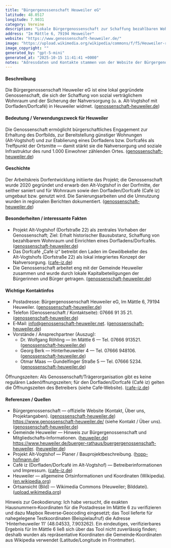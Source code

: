 ```yaml
---
title: "Bürgergenossenschaft Heuweiler eG"
latitude: 48.0517
longitude: 7.9031
category: Vereine
description: "Lokale Bürgergenossenschaft zur Schaffung bezahlbaren Wohnraums und zur Stärkung der Nahversorgung (Projekt Alt‑Vogtshof / Dorfladen) in Heuweiler."
address: "Im Mättle 6, 79194 Heuweiler"
website: "https://www.genossenschaft-heuweiler.de/"
image: "https://upload.wikimedia.org/wikipedia/commons/f/f5/Heuweiler-rosskopf.jpg"
image_copyright: ""
generated_by: "gpt-5-mini"
generated_at: "2025-10-15 11:41:41 +0000"
notes: "Adressdaten und Kontakte stammen von der Website der Bürgergenossenschaft und der Gemeindeseite; ein Versuch, die exakten Haus‑Koordinaten für 'Im Mättle 6' zu finden, wurde unternommen: ich habe Mapbox Reverse-Geocoding verwendet und in einem Versuch mit nahegelegenen Koordinaten die Adresse 'Hinterheuweiler 11' (48.04533, 7.903262) zurückerhalten — ein exaktes Match für 'Im Mättle 6' war über das Tool nicht verfügbar. Deshalb wurden als repräsentative Koordinaten die Gemeindekoordinaten (Wikipedia) verwendet; genaue Hausnummern‑Koordinaten konnten nicht zweifelsfrei verifiziert werden."
---
```


#### Beschreibung
Die Bürgergenossenschaft Heuweiler eG ist eine lokal gegründete Genossenschaft, die sich der Schaffung von sozial verträglichem Wohnraum und der Sicherung der Nahversorgung (u. a. Alt‑Vogtshof mit Dorfladen/Dorfcafé) in Heuweiler widmet. ([genossenschaft-heuweiler.de](https://www.genossenschaft-heuweiler.de/ueber-uns))

#### Bedeutung / Verwendungszweck für Heuweiler
Die Genossenschaft ermöglicht bürgerschaftliches Engagement zur Erhaltung des Dorfbilds, zur Bereitstellung günstiger Wohnungen (Alt‑Vogtshof) und zur Etablierung eines Dorfladens bzw. Dorfcafés als Treffpunkt der Ortsmitte — damit stärkt sie die Nahversorgung und soziale Infrastruktur des rund 1.000 Einwohner zählenden Ortes. ([genossenschaft-heuweiler.de](https://www.genossenschaft-heuweiler.de/ueber-uns))

#### Geschichte
Der Arbeitskreis Dorfentwicklung initiierte das Projekt; die Genossenschaft wurde 2020 gegründet und erwarb den Alt‑Vogtshof in der Dorfmitte, der seither saniert und für Wohnraum sowie den Dorfladen/Dorfcafé (Café iz) umgebaut bzw. genutzt wird. Die Sanierungsarbeiten und die Umnutzung wurden in regionalen Berichten dokumentiert. ([genossenschaft-heuweiler.de](https://www.genossenschaft-heuweiler.de/ueber-uns))

#### Besonderheiten / interessante Fakten
- Projekt Alt‑Vogtshof (Dorfstraße 22) als zentrales Vorhaben der Genossenschaft; Ziel: Erhalt historischer Bausubstanz, Schaffung von bezahlbarem Wohnraum und Einrichten eines Dorfladens/Dorfcafés. ([genossenschaft-heuweiler.de](https://www.genossenschaft-heuweiler.de/ueber-uns))  
- Das Dorfcafé „Café iz“ betreibt den Laden im Gewölbekeller des Alt‑Vogtshofs (Dorfstraße 22) als lokal integriertes Konzept der Nahversorgung. ([cafe-iz.de](https://cafe-iz.de/?utm_source=openai))  
- Die Genossenschaft arbeitet eng mit der Gemeinde Heuweiler zusammen und wurde durch lokale Kapitalbeteiligungen der Bürgerinnen und Bürger getragen. ([genossenschaft-heuweiler.de](https://www.genossenschaft-heuweiler.de/ueber-uns))

#### Wichtige Kontaktinfos
- Postadresse: Bürgergenossenschaft Heuweiler eG, Im Mättle 6, 79194 Heuweiler. ([genossenschaft-heuweiler.de](https://www.genossenschaft-heuweiler.de/kontakt))  
- Telefon (Genossenschaft / Kontaktseite): 07666 91 35 21. ([genossenschaft-heuweiler.de](https://www.genossenschaft-heuweiler.de/kontakt))  
- E‑Mail: info@genossenschaft-heuweiler.net. ([genossenschaft-heuweiler.de](https://www.genossenschaft-heuweiler.de/kontakt))  
- Vorstände / Ansprechpartner (Auszug):  
  - Dr. Wolfgang Röhling — Im Mättle 6 — Tel. 07666 913521. ([genossenschaft-heuweiler.de](https://www.genossenschaft-heuweiler.de/ueber-uns))  
  - Georg Berk — Hinterheuweiler 4 — Tel. 07666 948106. ([genossenschaft-heuweiler.de](https://www.genossenschaft-heuweiler.de/ueber-uns))  
  - Otmar Maas — Gundelfinger Straße 5 — Tel. 07666 5234. ([genossenschaft-heuweiler.de](https://www.genossenschaft-heuweiler.de/ueber-uns))

Öffnungszeiten: Als Genossenschaft/Trägerorganisation gibt es keine regulären Ladenöffnungszeiten; für den Dorfladen/Dorfcafé (Café iz) gelten die Öffnungszeiten des Betreibers (siehe Café‑Website). ([cafe-iz.de](https://cafe-iz.de/?utm_source=openai))

#### Referenzen / Quellen
- Bürgergenossenschaft — offizielle Website (Kontakt, Über uns, Projektangaben). ([genossenschaft-heuweiler.de](https://www.genossenschaft-heuweiler.de/kontakt))  
  https://www.genossenschaft-heuweiler.de/ (siehe Kontakt / Über uns). ([genossenschaft-heuweiler.de](https://www.genossenschaft-heuweiler.de/kontakt))  
- Gemeinde Heuweiler — Hinweis zur Bürgergenossenschaft und Mitgliedschafts‑Informationen. ([heuweiler.de](https://www.heuweiler.de/buerger-rathaus/buergergenossenschaft-heuweiler))  
  https://www.heuweiler.de/buerger-rathaus/buergergenossenschaft-heuweiler. ([heuweiler.de](https://www.heuweiler.de/buerger-rathaus/buergergenossenschaft-heuweiler))  
- Projekt Alt‑Vogtshof — Planer / Bauprojektbeschreibung. ([hopp-hofmann.de](https://hopp-hofmann.de/impressionen/projekt-heuweiler/?utm_source=openai))  
- Café iz (Dorfladen/Dorfcafé im Alt‑Vogtshof) — Betreiberinformationen und Impressum. ([cafe-iz.de](https://cafe-iz.de/?utm_source=openai))  
- Heuweiler — allgemeine Ortsinformationen und Koordinaten (Wikipedia). ([en.wikipedia.org](https://en.wikipedia.org/wiki/Heuweiler))  
- Ortsansicht (Bild) — Wikimedia Commons (Heuweiler; Bilddatei). ([upload.wikimedia.org](https://upload.wikimedia.org/wikipedia/commons/thumb/f/f5/Heuweiler-rosskopf.jpg/250px-Heuweiler-rosskopf.jpg))

Hinweis zur Geokodierung: Ich habe versucht, die exakten Hausnummern‑Koordinaten für die Postadresse Im Mättle 6 zu verifizieren und dazu Mapbox Reverse‑Geocoding eingesetzt; das Tool lieferte für nahegelegene Testkoordinaten (Beispielaufruf) die Adresse 'Hinterheuweiler 11' (48.04533, 7.903262). Ein eindeutiges, verifizierbares Ergebnis für Im Mättle 6 ließ sich über das Tool nicht zuverlässig finden; deshalb wurden als repräsentative Koordinaten die Gemeinde‑Koordinaten aus Wikipedia verwendet (Latitude/Longitude im Frontmatter).